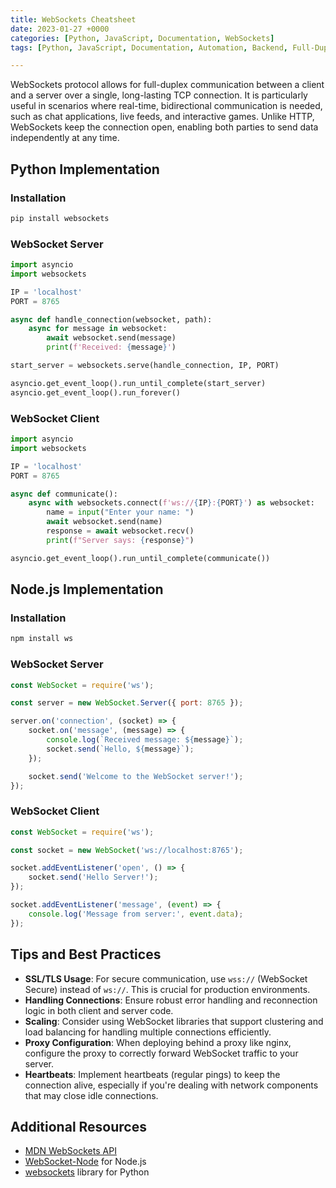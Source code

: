 ```yaml
---
title: WebSockets Cheatsheet
date: 2023-01-27 +0000
categories: [Python, JavaScript, Documentation, WebSockets]
tags: [Python, JavaScript, Documentation, Automation, Backend, Full-Duplex, TCP, WebSockets]

---
```


WebSockets protocol allows for full-duplex communication between a client and a server over a single, long-lasting TCP connection. It is particularly useful in scenarios where real-time, bidirectional communication is needed, such as chat applications, live feeds, and interactive games. Unlike HTTP, WebSockets keep the connection open, enabling both parties to send data independently at any time.

## Python Implementation

### Installation

```bash
pip install websockets
```

### WebSocket Server

```python
import asyncio
import websockets

IP = 'localhost'
PORT = 8765

async def handle_connection(websocket, path):
    async for message in websocket:
        await websocket.send(message)
        print(f'Received: {message}')

start_server = websockets.serve(handle_connection, IP, PORT)

asyncio.get_event_loop().run_until_complete(start_server)
asyncio.get_event_loop().run_forever()
```

### WebSocket Client

```python
import asyncio
import websockets

IP = 'localhost'
PORT = 8765

async def communicate():
    async with websockets.connect(f'ws://{IP}:{PORT}') as websocket:
        name = input("Enter your name: ")
        await websocket.send(name)
        response = await websocket.recv()
        print(f"Server says: {response}")

asyncio.get_event_loop().run_until_complete(communicate())
```

## Node.js Implementation

### Installation

```bash
npm install ws
```

### WebSocket Server

```javascript
const WebSocket = require('ws');

const server = new WebSocket.Server({ port: 8765 });

server.on('connection', (socket) => {
    socket.on('message', (message) => {
        console.log(`Received message: ${message}`);
        socket.send(`Hello, ${message}`);
    });

    socket.send('Welcome to the WebSocket server!');
});
```

### WebSocket Client

```javascript
const WebSocket = require('ws');

const socket = new WebSocket('ws://localhost:8765');

socket.addEventListener('open', () => {
    socket.send('Hello Server!');
});

socket.addEventListener('message', (event) => {
    console.log('Message from server:', event.data);
});
```

## Tips and Best Practices

- **SSL/TLS Usage**: For secure communication, use `wss://` (WebSocket Secure) instead of `ws://`. This is crucial for production environments.
- **Handling Connections**: Ensure robust error handling and reconnection logic in both client and server code.
- **Scaling**: Consider using WebSocket libraries that support clustering and load balancing for handling multiple connections efficiently.
- **Proxy Configuration**: When deploying behind a proxy like nginx, configure the proxy to correctly forward WebSocket traffic to your server.
- **Heartbeats**: Implement heartbeats (regular pings) to keep the connection alive, especially if you're dealing with network components that may close idle connections.

## Additional Resources

- [MDN WebSockets API](https://developer.mozilla.org/en-US/docs/Web/API/WebSockets_API)
- [WebSocket-Node](https://github.com/theturtle32/WebSocket-Node) for Node.js
- [websockets](https://websockets.readthedocs.io/en/stable/) library for Python
